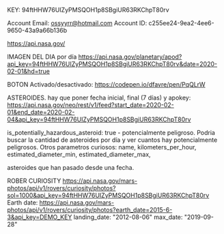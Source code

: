 KEY: 94ftHHW76UIZyPMSQOH1p8SBgiUR63RKChpT80rv


Account Email: ossyyrr@hotmail.com
Account ID: c255ee24-9ea2-4ee6-9650-43a9a66b136b



https://api.nasa.gov/



IMAGEN DEL DIA por día
https://api.nasa.gov/planetary/apod?api_key=94ftHHW76UIZyPMSQOH1p8SBgiUR63RKChpT80rv&date=2020-02-01&hd=true

BOTON Activado/desactivado: https://codepen.io/dfavre/pen/PqQLrW


ASTEROIDES. hay que poner fecha inicial, final (7 días) y apokey:
https://api.nasa.gov/neo/rest/v1/feed?start_date=2020-02-01&end_date=2020-02-04&api_key=94ftHHW76UIZyPMSQOH1p8SBgiUR63RKChpT80rv

is_potentially_hazardous_asteroid: true  -  potencialmente peligroso. 
Podria buscar la cantidad de asteroides por día y ver cuantos hay potencialmente peligrosos.
Otros parametros curiosos:
name,
kilometers_per_hour, 
estimated_diameter_min,
estimated_diameter_max,

asteroides que han pasado desde una fecha.


ROBER CURIOSITY
https://api.nasa.gov/mars-photos/api/v1/rovers/curiosity/photos?sol=1000&api_key=94ftHHW76UIZyPMSQOH1p8SBgiUR63RKChpT80rv
Earth date:
https://api.nasa.gov/mars-photos/api/v1/rovers/curiosity/photos?earth_date=2015-6-3&api_key=DEMO_KEY
landing_date: "2012-08-06"
max_date: "2019-09-28"